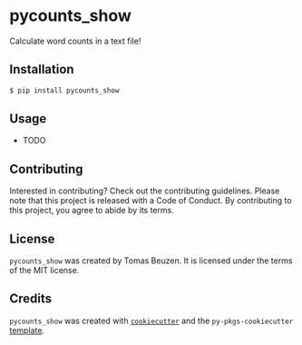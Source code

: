 # pycounts_show

Calculate word counts in a text file!

## Installation

```bash
$ pip install pycounts_show
```

## Usage

- TODO

## Contributing

Interested in contributing? Check out the contributing guidelines. Please note that this project is released with a Code of Conduct. By contributing to this project, you agree to abide by its terms.

## License

`pycounts_show` was created by Tomas Beuzen. It is licensed under the terms of the MIT license.

## Credits

`pycounts_show` was created with [`cookiecutter`](https://cookiecutter.readthedocs.io/en/latest/) and the `py-pkgs-cookiecutter` [template](https://github.com/py-pkgs/py-pkgs-cookiecutter).
